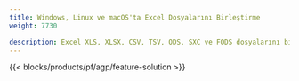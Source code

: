 ```yaml
---
title: Windows, Linux ve macOS'ta Excel Dosyalarını Birleştirme 
weight: 7730

description: Excel XLS, XLSX, CSV, TSV, ODS, SXC ve FODS dosyalarını birleştirmek için ücretsiz Uygulama ve API'ler
---
```

{{< blocks/products/pf/agp/feature-solution >}} 

